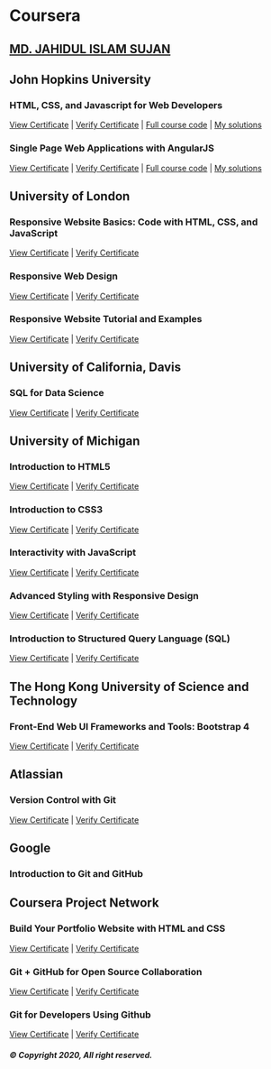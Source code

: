 # Coursera

## [MD. JAHIDUL ISLAM SUJAN](https://jahidofficial.github.io)

## John Hopkins University

### HTML, CSS, and Javascript for Web Developers

[View Certificate](https://jahidofficial.github.io/MyCourses/Certificates/TDBRR3CVHGFY.jpg) | [Verify Certificate](https://www.coursera.org/verify/TDBRR3CVHGFY) | 
[Full course code](https://github.com/jhu-ep-coursera/fullstack-course4/) | [My solutions](https://jahidofficial.github.io/MyCourses/Coursera/html-css-javascript-for-web-developers/)

### Single Page Web Applications with AngularJS

[View Certificate](https://jahidofficial.github.io/MyCourses/Certificates/8V4JVQ2XQZEG.jpg) | [Verify Certificate](https://www.coursera.org/verify/8V4JVQ2XQZEG) | 
[Full course code](https://github.com/jhu-ep-coursera/fullstack-course5/) | [My solutions](https://jahidofficial.github.io/MyCourses/Coursera/single-page-web-applications-with-angularjs/)

## University of London

### Responsive Website Basics: Code with HTML, CSS, and JavaScript

[View Certificate](https://jahidofficial.github.io/MyCourses/Certificates/X58NMXF76FXX.jpg) | [Verify Certificate](https://www.coursera.org/verify/X58NMXF76FXX)

### Responsive Web Design

[View Certificate](https://jahidofficial.github.io/MyCourses/Certificates/4LXL5GRN4CCK.jpg) | [Verify Certificate](https://www.coursera.org/verify/4LXL5GRN4CCK)

### Responsive Website Tutorial and Examples

[View Certificate](https://jahidofficial.github.io/MyCourses/Certificates/J4MZE9X2ZUKB.jpg) | [Verify Certificate](https://www.coursera.org/verify/J4MZE9X2ZUKB)

## University of California, Davis

### SQL for Data Science

[View Certificate](https://jahidofficial.github.io/MyCourses/Certificates/9SLTK93GH6QR.jpg) | [Verify Certificate](https://www.coursera.org/verify/9SLTK93GH6QR)

## University of Michigan

### Introduction to HTML5

[View Certificate](https://jahidofficial.github.io/MyCourses/Certificates/85DGSSL2W79P.jpg) | [Verify Certificate](https://www.coursera.org/verify/85DGSSL2W79P)

### Introduction to CSS3

[View Certificate](https://jahidofficial.github.io/MyCourses/Certificates/BLTX9FQWEUZP.jpg) | [Verify Certificate](https://www.coursera.org/verify/BLTX9FQWEUZP)

### Interactivity with JavaScript

[View Certificate](https://jahidofficial.github.io/MyCourses/Certificates/HCKWBRSVA2VU.jpg) | [Verify Certificate](https://www.coursera.org/verify/HCKWBRSVA2VU)

### Advanced Styling with Responsive Design

[View Certificate](https://jahidofficial.github.io/MyCourses/Certificates/7QSA2VK6N8EV.jpg) | [Verify Certificate](https://www.coursera.org/verify/7QSA2VK6N8EV)

<!--### Web Design for Everybody Capstone-->

<!--[View Certificate](https://jahidofficial.github.io/MyCourses/Certificates/#.jpg) | [Verify Certificate](https://www.coursera.org/verify/#)-->

<!--### Building Web Applications in PHP-->

<!--[View Certificate](https://jahidofficial.github.io/MyCourses/Certificates/#.jpg) | [Verify Certificate](https://www.coursera.org/verify/#)-->

### Introduction to Structured Query Language (SQL)

[View Certificate](https://jahidofficial.github.io/MyCourses/Certificates/SZRRXF5HZSLT.jpg) | [Verify Certificate](https://www.coursera.org/verify/SZRRXF5HZSLT)

<!--### Building Database Applications in PHP-->

<!--[View Certificate](https://jahidofficial.github.io/MyCourses/Certificates/#.jpg) | [Verify Certificate](https://www.coursera.org/verify/#)-->

<!--### JavaScript, jQuery, and JSON-->

<!--[View Certificate](https://jahidofficial.github.io/MyCourses/Certificates/#.jpg) | [Verify Certificate](https://www.coursera.org/verify/#)-->

## The Hong Kong University of Science and Technology

### Front-End Web UI Frameworks and Tools: Bootstrap 4

[View Certificate](https://jahidofficial.github.io/MyCourses/Certificates/AMWG84TTJ5L5.jpg) | [Verify Certificate](https://www.coursera.org/verify/AMWG84TTJ5L5)

## Atlassian

### Version Control with Git

[View Certificate](https://jahidofficial.github.io/MyCourses/Certificates/8MQM3LV4E7TW.jpg) | [Verify Certificate](https://www.coursera.org/verify/8MQM3LV4E7TW)

## Google

### Introduction to Git and GitHub

<!--[View Certificate](https://jahidofficial.github.io/MyCourses/Certificates/#.jpg) | [Verify Certificate](https://www.coursera.org/verify/#)-->

<!--## The Linux Foundation-->

<!--### Using Git for Distributed Development-->

<!--[View Certificate](https://jahidofficial.github.io/MyCourses/Certificates/#.jpg) | [Verify Certificate](https://www.coursera.org/verify/#)-->

## Coursera Project Network

### Build Your Portfolio Website with HTML and CSS

[View Certificate](https://jahidofficial.github.io/MyCourses/Certificates/DTAMPCR53KT7.jpg) | [Verify Certificate](https://www.coursera.org/verify/DTAMPCR53KT7)

### Git + GitHub for Open Source Collaboration

[View Certificate](https://jahidofficial.github.io/MyCourses/Certificates/9TR2JSGBRZ4U.jpg) | [Verify Certificate](https://www.coursera.org/verify/9TR2JSGBRZ4U)

### Git for Developers Using Github

[View Certificate](https://jahidofficial.github.io/MyCourses/Certificates/RZCX58YANQNS.jpg) | [Verify Certificate](https://www.coursera.org/verify/RZCX58YANQNS)

##### &copy; Copyright 2020, All right reserved.